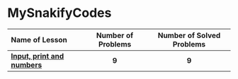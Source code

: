 # MySnakifyCodes

|    Name of Lesson | Number of Problems | Number of Solved Problems |
|:-- | :---: | :--: |
| [**Input, print and numbers**](https://snakify.org/en/lessons/print_input_numbers/) | **9** | **9** |